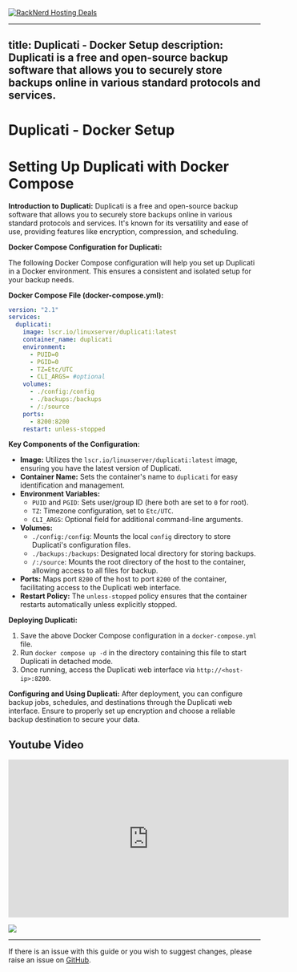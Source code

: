 <a href="https://my.racknerd.com/aff.php?aff=5792ref=techdox.nz" target="_blank">
    <img src="https://racknerd.com/banners/728x90.gif" alt="RackNerd Hosting Deals">
</a>

---
title: Duplicati - Docker Setup
description: Duplicati is a free and open-source backup software that allows you to securely store backups online in various standard protocols and services.
---

# Duplicati - Docker Setup

# Setting Up Duplicati with Docker Compose

**Introduction to Duplicati:** Duplicati is a free and open-source backup software that allows you to securely store backups online in various standard protocols and services. It's known for its versatility and ease of use, providing features like encryption, compression, and scheduling.

**Docker Compose Configuration for Duplicati:**

The following Docker Compose configuration will help you set up Duplicati in a Docker environment. This ensures a consistent and isolated setup for your backup needs.

**Docker Compose File (docker-compose.yml):**

```yaml
version: "2.1"
services:
  duplicati:
    image: lscr.io/linuxserver/duplicati:latest
    container_name: duplicati
    environment:
      - PUID=0
      - PGID=0
      - TZ=Etc/UTC
      - CLI_ARGS= #optional
    volumes:
      - ./config:/config
      - ./backups:/backups
      - /:/source
    ports:
      - 8200:8200
    restart: unless-stopped

```

**Key Components of the Configuration:**

- **Image:** Utilizes the `lscr.io/linuxserver/duplicati:latest` image, ensuring you have the latest version of Duplicati.
- **Container Name:** Sets the container's name to `duplicati` for easy identification and management.
- **Environment Variables:**
    - `PUID` and `PGID`: Sets user/group ID (here both are set to `0` for root).
    - `TZ`: Timezone configuration, set to `Etc/UTC`.
    - `CLI_ARGS`: Optional field for additional command-line arguments.
- **Volumes:**
    - `./config:/config`: Mounts the local `config` directory to store Duplicati's configuration files.
    - `./backups:/backups`: Designated local directory for storing backups.
    - `/:/source`: Mounts the root directory of the host to the container, allowing access to all files for backup.
- **Ports:** Maps port `8200` of the host to port `8200` of the container, facilitating access to the Duplicati web interface.
- **Restart Policy:** The `unless-stopped` policy ensures that the container restarts automatically unless explicitly stopped.

**Deploying Duplicati:**

1. Save the above Docker Compose configuration in a `docker-compose.yml` file.
2. Run `docker compose up -d` in the directory containing this file to start Duplicati in detached mode.
3. Once running, access the Duplicati web interface via `http://<host-ip>:8200`.

**Configuring and Using Duplicati:** After deployment, you can configure backup jobs, schedules, and destinations through the Duplicati web interface. Ensure to properly set up encryption and choose a reliable backup destination to secure your data.

## Youtube Video

<iframe width="560" height="315" src="https://www.youtube.com/embed/rchFalToyRA?si=fjyqnjUNE_Hqw1E7" title="YouTube video player" frameborder="0" allow="accelerometer; autoplay; clipboard-write; encrypted-media; gyroscope; picture-in-picture; web-share" allowfullscreen></iframe>

<a href="https://www.buymeacoffee.com/techdox"><img src="https://img.buymeacoffee.com/button-api/?text=Buy me a cup of tea&emoji=🍵&slug=techdox&button_colour=FFDD00&font_colour=000000&font_family=Cookie&outline_colour=000000&coffee_colour=ffffff" /></a>


---

If there is an issue with this guide or you wish to suggest changes, please raise an issue on [GitHub](https://github.com/Techdox/techdox-docs).
